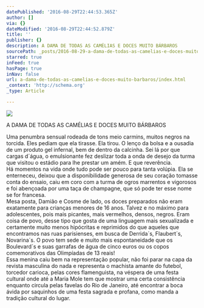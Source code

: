 ```yaml
---
datePublished: '2016-08-29T22:44:53.365Z'
author: []
via: {}
dateModified: '2016-08-29T22:44:52.879Z'
title: ''
publisher: {}
description: A DAMA DE TODAS AS CAMÉLIAS E DOCES MUITO BÁRBAROS
sourcePath: _posts/2016-08-29-a-dama-de-todas-as-camelias-e-doces-muito-barbaros.md
starred: true
inFeed: true
hasPage: true
inNav: false
url: a-dama-de-todas-as-camelias-e-doces-muito-barbaros/index.html
_context: 'http://schema.org'
_type: Article

---
```

![](https://the-grid-user-content.s3-us-west-2.amazonaws.com/1182094f-0a95-48ed-809f-c125268f11c6.jpg)

A DAMA DE TODAS AS CAMÉLIAS E DOCES MUITO BÁRBAROS

Uma penumbra sensual rodeada de tons meio carmins, muitos negros na torcida. Eles pediam que ela tirasse. Ela tirou. O lenço da bolsa e a ousadia de um produto gel infernal, bem de dentro da calcinha. Sei lá por que cargas d´água, o emulsionante fez deslizar toda a onda de desejo da turma que visitou o estádio para lhe prestar um amém. E que reverência.  
Há momentos na vida onde tudo pode ser pouco para tanta volúpia. Ela se enterneceu, deixou que a disponibilidade generosa de seu coração tomasse conta do ensaio, caiu em coro com a turma de ogros marrentos e vigorosos e foi abençoada por uma taça de champagne, que só pode ter esse nome se for francesa.  
Mesa posta, Damião e Cosme de lado, os doces preparados não eram exatamente para crianças menores de 16 anos. Talvez e no máximo para adolescentes, pois mais picantes, mais vermelhos, densos, negros. Eram coisa de povo, desse tipo que gosta de uma linguagem mais sexualizada e certamente muito menos hipócritas e reprimidos do que aqueles que encontramos nas ruas parisienses, em busca de Derrida´s, Flaubert´s, Novarina´s. O povo tem sede e muito mais espontaneidade que os Boulevard´s e suas garrafas de água de cinco euros ou os copos comemorativos das Olimpíadas de 13 reais!  
Essa menina caiu bem na representação popular, não foi parar na capa da revista masculina do nada e representa o machista amante do futebol, torcedor carioca, pelas cores flamenguista, na véspera de uma festa cultural onde até a Maria Mole tem que mostrar uma certa consistência enquanto circula pelas favelas do Rio de Janeiro, até encontrar a boca ávida por saquinhos de uma festa sagrada e profana, como manda a tradição cultural do lugar.